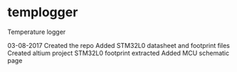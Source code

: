# templogger
Temperature logger

03-08-2017
Created the repo
Added STM32L0 datasheet and footprint files
Created altium project
STM32L0 footprint extracted
Added MCU schematic page
